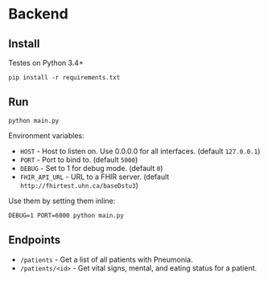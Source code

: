 # Backend

## Install

Testes on Python 3.4+

```
pip install -r requirements.txt
```

## Run

```
python main.py
```

Environment variables:

- `HOST` - Host to listen on. Use 0.0.0.0 for all interfaces. (default `127.0.0.1`)
- `PORT` - Port to bind to. (default `5000`)
- `DEBUG` - Set to 1 for debug mode. (default `0`)
- `FHIR_API_URL` - URL to a FHIR server. (default `http://fhirtest.uhn.ca/baseDstu3`)

Use them by setting them inline:

```
DEBUG=1 PORT=6000 python main.py
```

## Endpoints

- `/patients` - Get a list of all patients with Pneumonia.
- `/patients/<id>` - Get vital signs, mental, and eating status for a patient.
